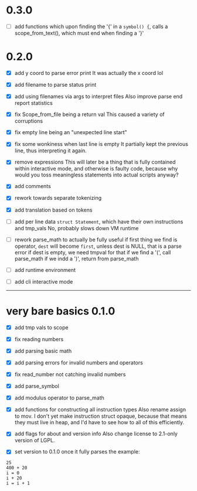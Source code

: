 # 0.3.0

- [ ] add functions
which upon finding the '{' in a `symbol() {`,
calls a scope_from_text(), which must end when finding a '}'

# 0.2.0

- [x] add y coord to parse error print
It was actually the x coord lol

- [x] add filename to parse status print

- [x] add using filenames via args to interpret files
Also improve parse end report statistics 

- [x] fix Scope_from_file being a return val
This caused a variety of corruptions

- [x] fix empty line being an "unexpected line start"

- [x] fix some wonkiness when last line is empty
It partially kept the previous line, thus interpreting it again.

- [x] remove expressions
This will later be a thing that is fully contained within interactive mode,
and otherwise is faulty code,
because why would you toss meaningless statements into actual scripts anyway?

- [x] add comments

- [x] rework towards separate tokenizing

- [x] add translation based on tokens




- [ ] add per line data `struct Statement`,
which have their own instructions and tmp_vals
No, probably slows down VM runtime

- [ ] rework parse_math to actually be fully useful
if first thing we find is operator, `dest` will become `first`, unless dest is NULL, that is a parse error
if dest is empty, we need tmpval for that
if we find a '(', call parse_math
if we indd a ')', return from parse_math

- [ ] add runtime environment

- [ ] add cli interactive mode

-----

# very bare basics 0.1.0

- [x] add tmp vals to scope

- [x] fix reading numbers

- [x] add parsing basic math

- [x] add parsing errors for invalid numbers and operators

- [x] fix read_number not catching invalid numbers

- [x] add parse_symbol

- [x] add modulus operator to parse_math

- [x] add functions for constructing all instruction types
Also rename assign to mov.
I don't yet make instruction struct opaque,
because that means they must live in heap,
and I'd have to see how to all of this efficiently.

- [x] add flags for about and version info
Also change license to 2.1-only version of LGPL.

- [x] set version to 0.1.0
once it fully parses the example:
```
25
400 + 20
i = 0
i + 20
i = i + 1
```
